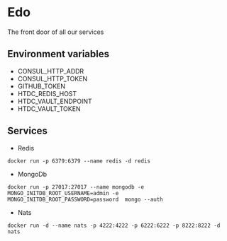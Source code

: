 ﻿# Edo
The front door of all our services

## Environment variables
- CONSUL_HTTP_ADDR
- CONSUL_HTTP_TOKEN
- GITHUB_TOKEN
- HTDC_REDIS_HOST
- HTDC_VAULT_ENDPOINT
- HTDC_VAULT_TOKEN

## Services
- Redis

`docker run -p 6379:6379 --name redis -d redis`

- MongoDb

`docker run -p 27017:27017 --name mongodb -e MONGO_INITDB_ROOT_USERNAME=admin -e MONGO_INITDB_ROOT_PASSWORD=password  mongo --auth`

- Nats

`docker run -d --name nats -p 4222:4222 -p 6222:6222 -p 8222:8222 -d nats`
